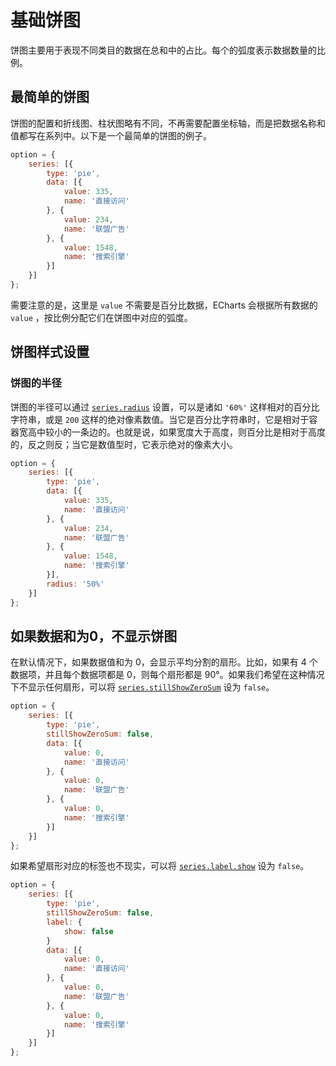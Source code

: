 # 基础饼图

饼图主要用于表现不同类目的数据在总和中的占比。每个的弧度表示数据数量的比例。

## 最简单的饼图

饼图的配置和折线图、柱状图略有不同，不再需要配置坐标轴，而是把数据名称和值都写在系列中。以下是一个最简单的饼图的例子。

<!-- embed -->
```js
option = {
    series: [{
        type: 'pie',
        data: [{
            value: 335,
            name: '直接访问'
        }, {
            value: 234,
            name: '联盟广告'
        }, {
            value: 1548,
            name: '搜索引擎'
        }]
    }]
};
```

需要注意的是，这里是 `value` 不需要是百分比数据，ECharts 会根据所有数据的 `value` ，按比例分配它们在饼图中对应的弧度。


## 饼图样式设置

### 饼图的半径

饼图的半径可以通过 [`series.radius`](${optionPath}series-pie.radius) 设置，可以是诸如 `'60%'` 这样相对的百分比字符串，或是 `200` 这样的绝对像素数值。当它是百分比字符串时，它是相对于容器宽高中较小的一条边的。也就是说，如果宽度大于高度，则百分比是相对于高度的，反之则反；当它是数值型时，它表示绝对的像素大小。

<!-- embed -->
```js
option = {
    series: [{
        type: 'pie',
        data: [{
            value: 335,
            name: '直接访问'
        }, {
            value: 234,
            name: '联盟广告'
        }, {
            value: 1548,
            name: '搜索引擎'
        }],
        radius: '50%'
    }]
};
```

## 如果数据和为0，不显示饼图

在默认情况下，如果数据值和为 0，会显示平均分割的扇形。比如，如果有 4 个数据项，并且每个数据项都是 0，则每个扇形都是 90°。如果我们希望在这种情况下不显示任何扇形，可以将 [`series.stillShowZeroSum`](${optionPath}series-pie.stillShowZeroSum) 设为 `false`。

<!-- embed -->
```js
option = {
    series: [{
        type: 'pie',
        stillShowZeroSum: false,
        data: [{
            value: 0,
            name: '直接访问'
        }, {
            value: 0,
            name: '联盟广告'
        }, {
            value: 0,
            name: '搜索引擎'
        }]
    }]
};
```

如果希望扇形对应的标签也不现实，可以将 [`series.label.show`](${optionPath}series-pie.label.show) 设为 `false`。

<!-- embed -->
```js
option = {
    series: [{
        type: 'pie',
        stillShowZeroSum: false,
        label: {
            show: false
        }
        data: [{
            value: 0,
            name: '直接访问'
        }, {
            value: 0,
            name: '联盟广告'
        }, {
            value: 0,
            name: '搜索引擎'
        }]
    }]
};
```
